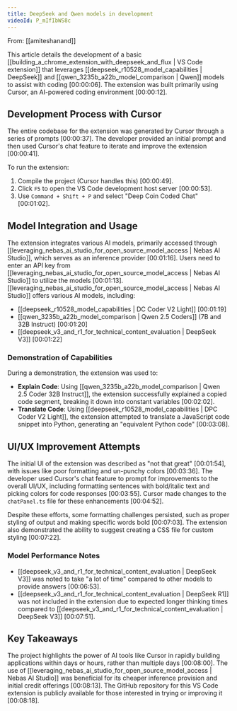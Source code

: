 ```yaml
---
title: DeepSeek and Qwen models in development
videoId: P_mIfIbWS8c
---
```


From: [[amiteshanand]] <br/> 

This article details the development of a basic [[building_a_chrome_extension_with_deepseek_and_flux | VS Code extension]] that leverages [[deepseek_r10528_model_capabilities | DeepSeek]] and [[qwen_3235b_a22b_model_comparison | Qwen]] models to assist with coding <a class="yt-timestamp" data-t="00:00:06">[00:00:06]</a>. The extension was built primarily using Cursor, an AI-powered coding environment <a class="yt-timestamp" data-t="00:00:12">[00:00:12]</a>.

## Development Process with Cursor

The entire codebase for the extension was generated by Cursor through a series of prompts <a class="yt-timestamp" data-t="00:00:37">[00:00:37]</a>. The developer provided an initial prompt and then used Cursor's chat feature to iterate and improve the extension <a class="yt-timestamp" data-t="00:00:41">[00:00:41]</a>.

To run the extension:
1.  Compile the project (Cursor handles this) <a class="yt-timestamp" data-t="00:00:49">[00:00:49]</a>.
2.  Click `F5` to open the VS Code development host server <a class="yt-timestamp" data-t="00:00:53">[00:00:53]</a>.
3.  Use `Command + Shift + P` and select "Deep Coin Coded Chat" <a class="yt-timestamp" data-t="00:01:02">[00:01:02]</a>.

## Model Integration and Usage

The extension integrates various AI models, primarily accessed through [[leveraging_nebas_ai_studio_for_open_source_model_access | Nebas AI Studio]], which serves as an inference provider <a class="yt-timestamp" data-t="00:01:16">[00:01:16]</a>. Users need to enter an API key from [[leveraging_nebas_ai_studio_for_open_source_model_access | Nebas AI Studio]] to utilize the models <a class="yt-timestamp" data-t="00:01:13">[00:01:13]</a>. [[leveraging_nebas_ai_studio_for_open_source_model_access | Nebas AI Studio]] offers various AI models, including:
*   [[deepseek_r10528_model_capabilities | DC Coder V2 Light]] <a class="yt-timestamp" data-t="00:01:19">[00:01:19]</a>
*   [[qwen_3235b_a22b_model_comparison | Qwen 2.5 Coders]] (7B and 32B Instruct) <a class="yt-timestamp" data-t="00:01:20">[00:01:20]</a>
*   [[deepseek_v3_and_r1_for_technical_content_evaluation | DeepSeek V3]] <a class="yt-timestamp" data-t="00:01:22">[00:01:22]</a>

### Demonstration of Capabilities

During a demonstration, the extension was used to:
*   **Explain Code**: Using [[qwen_3235b_a22b_model_comparison | Qwen 2.5 Coder 32B Instruct]], the extension successfully explained a copied code segment, breaking it down into constant variables <a class="yt-timestamp" data-t="00:02:02">[00:02:02]</a>.
*   **Translate Code**: Using [[deepseek_r10528_model_capabilities | DPC Coder V2 Light]], the extension attempted to translate a JavaScript code snippet into Python, generating an "equivalent Python code" <a class="yt-timestamp" data-t="00:03:08">[00:03:08]</a>.

## UI/UX Improvement Attempts

The initial UI of the extension was described as "not that great" <a class="yt-timestamp" data-t="00:01:54">[00:01:54]</a>, with issues like poor formatting and un-punchy colors <a class="yt-timestamp" data-t="00:03:36">[00:03:36]</a>. The developer used Cursor's chat feature to prompt for improvements to the overall UI/UX, including formatting sentences with bold/italic text and picking colors for code responses <a class="yt-timestamp" data-t="00:03:55">[00:03:55]</a>. Cursor made changes to the `chatPanel.ts` file for these enhancements <a class="yt-timestamp" data-t="00:04:52">[00:04:52]</a>.

Despite these efforts, some formatting challenges persisted, such as proper styling of output and making specific words bold <a class="yt-timestamp" data-t="00:07:03">[00:07:03]</a>. The extension also demonstrated the ability to suggest creating a CSS file for custom styling <a class="yt-timestamp" data-t="00:07:22">[00:07:22]</a>.

### Model Performance Notes
*   [[deepseek_v3_and_r1_for_technical_content_evaluation | DeepSeek V3]] was noted to take "a lot of time" compared to other models to provide answers <a class="yt-timestamp" data-t="00:06:53">[00:06:53]</a>.
*   [[deepseek_v3_and_r1_for_technical_content_evaluation | DeepSeek R1]] was not included in the extension due to expected longer thinking times compared to [[deepseek_v3_and_r1_for_technical_content_evaluation | DeepSeek V3]] <a class="yt-timestamp" data-t="00:07:51">[00:07:51]</a>.

## Key Takeaways

The project highlights the power of AI tools like Cursor in rapidly building applications within days or hours, rather than multiple days <a class="yt-timestamp" data-t="00:08:00">[00:08:00]</a>. The use of [[leveraging_nebas_ai_studio_for_open_source_model_access | Nebas AI Studio]] was beneficial for its cheaper inference provision and initial credit offerings <a class="yt-timestamp" data-t="00:08:13">[00:08:13]</a>. The GitHub repository for this VS Code extension is publicly available for those interested in trying or improving it <a class="yt-timestamp" data-t="00:08:18">[00:08:18]</a>.